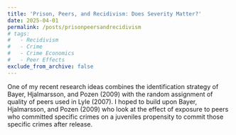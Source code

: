 ```yaml
---
title: 'Prison, Peers, and Recidivism: Does Severity Matter?'
date: 2025-04-01
permalink: /posts/prisonpeersandrecidivism
# tags:
#   - Recidivism
#   - Crime
#   - Crime Economics
#   - Peer Effects
exclude_from_archive: false
---
```


One of my recent research ideas combines the identification strategy of Bayer, Hjalmarsson, and Pozen (2009) with the random assignment of quality of peers used in Lyle (2007). I hoped to build upon Bayer, Hjalmarsson, and Pozen (2009) who look at the effect of exposure to peers who committed specific crimes on a juveniles propensity to commit those specific crimes after release.

